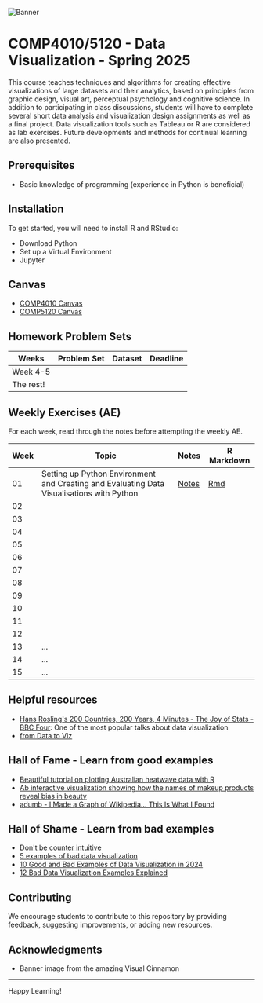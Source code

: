 ![Banner](https://www.visualcinnamon.com/img/art/2024/GDQS/GDQS_feature.png)
# COMP4010/5120 - Data Visualization - Spring 2025
This course teaches techniques and algorithms for creating effective visualizations of large datasets and their analytics, based on principles from graphic design, visual art, perceptual psychology and cognitive science. In addition to participating in class discussions, students will have to complete several short data analysis and visualization design assignments as well as a final project. Data visualization tools such as Tableau or R are considered as lab exercises. Future developments and methods for continual learning are also presented.

## Prerequisites

- Basic knowledge of programming (experience in Python is beneficial)

## Installation

To get started, you will need to install R and RStudio:

- Download Python 
- Set up a Virtual Environment
- Jupyter 

## Canvas

- [COMP4010 Canvas](https://vinuni.instructure.com/courses/2514)
- [COMP5120 Canvas](https://vinuni.instructure.com/courses/2529)

## Homework Problem Sets
| Weeks | Problem Set | Dataset | Deadline |
| --- | --- | --- | --- |
| Week 4-5 | 
| The rest! | 

## Weekly Exercises (AE)

For each week, read through the notes before attempting the weekly AE.

| Week | Topic | Notes | R Markdown |
| --- | --- | --- | --- |
| 01 | Setting up Python Environment and Creating and Evaluating Data Visualisations with Python | [Notes](Week%201/Week1-AE-Notes.md) | [Rmd](Week%201/Week1-AE-RMarkdown.Rmd) |
| 02 | 
| 03 | 
| 04 | 
| 05 | 
| 06 | 
| 07 | 
| 08 | 
| 09 | 
| 10 | 
| 11 | 
| 12 | 
| 13 | ... |  | |
| 14 | ... |  | |
| 15 | ... |  | |

## Helpful resources

- [Hans Rosling's 200 Countries, 200 Years, 4 Minutes - The Joy of Stats - BBC Four](https://youtu.be/jbkSRLYSojo?si=yENI1BZSAPYKcjd7): One of the most popular talks about data visualization
- [from Data to Viz](https://www.data-to-viz.com/)

## Hall of Fame - Learn from good examples

- [Beautiful tutorial on plotting Australian heatwave data with R](https://github.com/njtierney/ozviridis)
- [Ab interactive visualization showing how the names of makeup products reveal bias in beauty](https://pudding.cool/2021/03/foundation-names/)
- [adumb - I Made a Graph of Wikipedia... This Is What I Found](https://www.youtube.com/watch?v=JheGL6uSF-4&ab_channel=adumb)

## Hall of Shame - Learn from bad examples

- [Don't be counter intuitive](https://www.data-to-viz.com/caveat/counter_intuitive.html)
- [5 examples of bad data visualization](https://www.jotform.com/blog/bad-data-visualization/)
- [10 Good and Bad Examples of Data Visualization in 2024](https://www.polymersearch.com/blog/10-good-and-bad-examples-of-data-visualization)
- [12 Bad Data Visualization Examples Explained](https://www.codeconquest.com/blog/12-bad-data-visualization-examples-explained/)

## Contributing

We encourage students to contribute to this repository by providing feedback, suggesting improvements, or adding new resources.


## Acknowledgments

- Banner image from the amazing Visual Cinnamon

---

Happy Learning!
